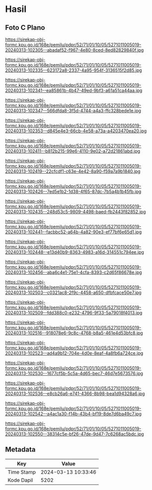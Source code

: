 # Hasil

## Foto C Plano

https://sirekap-obj-formc.kpu.go.id/168e/pemilu/pdpr/52/71/01/10/05/5271011005019-20240313-102305--abadaf52-f967-4e80-8ced-8ed82829840f.jpg

https://sirekap-obj-formc.kpu.go.id/168e/pemilu/pdpr/52/71/01/10/05/5271011005019-20240313-102335--623172a8-2337-4a95-954f-3136515f2d85.jpg

https://sirekap-obj-formc.kpu.go.id/168e/pemilu/pdpr/52/71/01/10/05/5271011005019-20240313-102341--ea85861b-4b47-49ed-9bf3-a61a51ca44aa.jpg

https://sirekap-obj-formc.kpu.go.id/168e/pemilu/pdpr/52/71/01/10/05/5271011005019-20240313-102347--566dfda8-3f5d-4744-a4a3-ffc328bede1e.jpg

https://sirekap-obj-formc.kpu.go.id/168e/pemilu/pdpr/52/71/01/10/05/5271011005019-20240313-102353--d845e4e3-66cb-4e58-a73a-a4203470ea20.jpg

https://sirekap-obj-formc.kpu.go.id/168e/pemilu/pdpr/52/71/01/10/05/5271011005019-20240313-102411--b812b215-99e6-4110-9e02-a72d21861abd.jpg

https://sirekap-obj-formc.kpu.go.id/168e/pemilu/pdpr/52/71/01/10/05/5271011005019-20240313-102419--22cfcdf1-c63e-4e42-8a90-f59a7a9b1840.jpg

https://sirekap-obj-formc.kpu.go.id/168e/pemilu/pdpr/52/71/01/10/05/5271011005019-20240313-102426--7ed5e1b2-1d38-4f65-87dc-7b5a4b1b45fb.jpg

https://sirekap-obj-formc.kpu.go.id/168e/pemilu/pdpr/52/71/01/10/05/5271011005019-20240313-102435--248d53c5-9809-4498-baed-fb2443f82852.jpg

https://sirekap-obj-formc.kpu.go.id/168e/pemilu/pdpr/52/71/01/10/05/5271011005019-20240313-102441--facbbc52-a64b-4a82-90e3-ef77bf6e65d1.jpg

https://sirekap-obj-formc.kpu.go.id/168e/pemilu/pdpr/52/71/01/10/05/5271011005019-20240313-102448--e13d40b9-8363-4983-a16d-314551c794ee.jpg

https://sirekap-obj-formc.kpu.go.id/168e/pemilu/pdpr/52/71/01/10/05/5271011005019-20240313-102456--aba6c4e1-75e1-4cfa-8393-c2d65f86678e.jpg

https://sirekap-obj-formc.kpu.go.id/168e/pemilu/pdpr/52/71/01/10/05/5271011005019-20240313-102503--c0321ac8-2f9c-4458-a650-dfbfcace50e7.jpg

https://sirekap-obj-formc.kpu.go.id/168e/pemilu/pdpr/52/71/01/10/05/5271011005019-20240313-102509--fdd388c0-e232-4796-9f33-5a79018f4013.jpg

https://sirekap-obj-formc.kpu.go.id/168e/pemilu/pdpr/52/71/01/10/05/5271011005019-20240313-102516--918078e6-9c8c-4768-b8a5-461e4d53bfc8.jpg

https://sirekap-obj-formc.kpu.go.id/168e/pemilu/pdpr/52/71/01/10/05/5271011005019-20240313-102523--ad4a9b12-704e-4d0e-8eaf-4a8fb6a724ce.jpg

https://sirekap-obj-formc.kpu.go.id/168e/pemilu/pdpr/52/71/01/10/05/5271011005019-20240313-102530--1677cf5b-5c5a-4d65-bec7-46d7e5673576.jpg

https://sirekap-obj-formc.kpu.go.id/168e/pemilu/pdpr/52/71/01/10/05/5271011005019-20240313-102536--e8cb26a6-e741-4366-8b98-bea1d94328a6.jpg

https://sirekap-obj-formc.kpu.go.id/168e/pemilu/pdpr/52/71/01/10/05/5271011005019-20240313-102542--a4ac1a30-f14b-43b4-bf19-8de7d6ba49c7.jpg

https://sirekap-obj-formc.kpu.go.id/168e/pemilu/pdpr/52/71/01/10/05/5271011005019-20240313-102550--38314c5e-bf26-47de-9d47-7c6268ac5bdc.jpg


## Metadata

| Key        | Value               |
| ---------- | ------------------- |
| Time Stamp | 2024-03-13 10:33:46 |
| Kode Dapil | 5202                |



